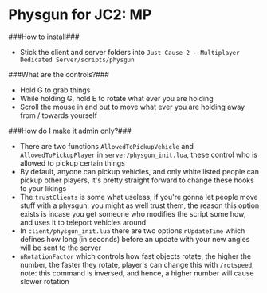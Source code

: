Physgun for JC2: MP
=========

###How to install###
 - Stick the client and server folders into `Just Cause 2 - Multiplayer Dedicated Server/scripts/physgun`

###What are the controls?###
 - Hold G to grab things
 - While holding G, hold E to rotate what ever you are holding
 - Scroll the mouse in and out to move what ever you are holding away from / towards yourself

###How do I make it admin only?###
 - There are two functions `AllowedToPickupVehicle` and `AllowedToPickupPlayer` in `server/physgun_init.lua`, these control who is allowed to pickup certain things
 - By default, anyone can pickup vehicles, and only white listed people can pickup other players, it's pretty straight forward to change these hooks to your likings
 - The `trustClients` is some what useless, if you're gonna let people move stuff with a physgun, you might as well trust them, the reason this option exists is incase you get someone who modifies the script some how, and uses it to teleport vehicles around
 - In `client/physgun_init.lua` there are two options `nUpdateTime` which defines how long (in seconds) before an update with your new angles will be sent to the server
 - `nRotationFactor` which controls how fast objects rotate, the higher the number, the faster they rotate, player's can change this with `/rotspeed`, note: this command is inversed, and hence, a higher number will cause slower rotation